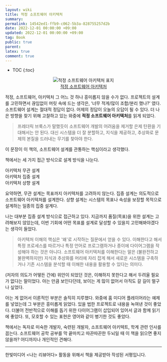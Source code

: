 ```yaml
---
layout: wiki
title: 적정 소프트웨어 아키텍처
summary: 
permalink: 14542ed1-ffb9-c062-5b3a-828755257d2b
date: 2022-12-01 00:00:00 +09:00
updated: 2022-12-01 00:00:00 +09:00
tag: Book 
public: true
parent: 
latex: true
comment: true
---
```


* TOC
{:toc}

<p align="center">
<img alt="적정 소프트웨어 아키텍처 표지" src="https://hanbit.co.kr/data/books/B6059097161_l.jpg"><br />
<a href="https://hanbit.co.kr/store/books/look.php?p_code=B6059097161">적정 소프트웨어 아키텍처</a>
</p>

적정, 소프트웨어, 아키텍처 그 어느 것 하나 흥미롭지 않을 수가 없다. 프로젝트의 설계를 고민하면서 끊임없이 머릿 속에 드는 생각은, ‘너무 적게/많이 조합/분리 했나?’ 였다. 소프트웨어 설계는 절대적 정답이 없다. 어제의 정답이 오늘의 오답이 될 수 있다. 더 나은 방향을 찾기 위해 고찰하고 있는 와중에 **적정 소프트웨어 아키텍처**를 읽게 되었다. 

> 프레더릭 브룩스가 말했듯이 소프트웨어 개발의 어려움을 제거할 은제 탄환을 기대해서는 안 된다. 대신 시스템을 더 잘 분할하고, 지식을 제공하고, 추상화로 문제의 본질을 드러내는 무기를 찾아야 한다. 

이 문장이 이 책의, 소프트웨어 설계를 관통하는 핵심이라고 생각했다. 

책에서는 세 가지 접근 방식으로 설계 방식을 나눈다.   

아키텍처 무관 설계  
아키텍처 집중 설계  
아키텍처 상향 설계  

요약하면, 무관 설계는 목표까지 아키텍처를 고려하지 않는다. 집중 설계는 의도적으로 소프트웨어 아키텍처를 설계한다. 상향 설계는 시스템의 목표나 속성을 보장할 목적으로 설계하는 일종의 집중 설계다. 

나는 대부분 집중 설계 방식으로 접근하고 있다. 지금까지 품질(목표)을 위한 설계는 고려해보지 않았는데, 이번 기회에 어떤 목표를 설계로 달성할 수 있을지 고민해봐야겠다는 생각이 들었다. 

> 아키텍처 이해의 핵심은 '왜'로 시작하는 질문에서 얻을 수 있다. 이해한다고 해서 특정 프로세스를 따르거나 특정 언어로 프로그램하거나 종이에 다이어그램을 작성해야 하는 것은 아니다. 소프트웨어 아키텍처를 이해한다는 말은 (불완전하고 불완벽하지만) 지식과 추상화를 머리에 자리 잡게 해서 새로운 시스템을 구축하거나 기존 시스템을 분석할 때 이해한 내용을 활용할 수 있다는 의미다.

(저자의 의도가 어떻든 간에) 위안이 되었던 것은, 이해하지 못한다고 해서 두려울 필요가 없다는 말이었다. 아는 만큼 보인다던데, 보이는 게 많이 없어서 아직도 갈 길이 멀구나 싶었다. 

아는 게 없어서 이론적인 부분은 솔직히 지루했다. 와중에 홈 미디어 플레이어라는 예제를 넣었는데 그 부분은 흥미롭게 읽었다. 있을 법한 프로젝트로 내용을 녹여낸 것이 좋았다. 더불어 전반적으로 이해를 돕기 위한 다이어그램이 삽입되어 있어서 글과 함께 읽기에 좋았다. 또, 모호할 수 있는 표현은 영어와 같이 병기한 것도 좋았다. 

책에서는 독자로 미숙한 개발자, 숙련된 개발자, 소프트웨어 아키텍트, 학계 관련 인사를 꼽는다. 소프트웨어 공학 공부를 막 끝마치고 따끈따끈한 두뇌일 때 이 책을 읽으면 좋지 않을까? 어디까지나 개인적인 견해다. 

---

한빛미디어 \<나는 리뷰어다> 활동을 위해서 책을 제공받아 작성된 서평입니다.
